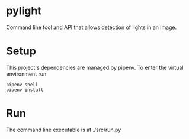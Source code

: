 # pylight

Command line tool and API that allows detection of lights in an image.

# Setup

This project's dependencies are managed by pipenv.
To enter the virtual environment run:

    pipenv shell
    pipenv install

# Run

The command line executable is at ./src/run.py
